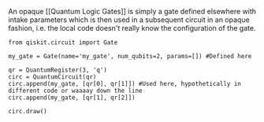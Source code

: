 An opaque [[Quantum Logic Gates]] is simply a gate defined elsewhere with intake parameters which is then used in a subsequent circuit in an opaque fashion, i.e. the local code doesn't really know the configuration of the gate.

```
from qiskit.circuit import Gate

my_gate = Gate(name='my_gate', num_qubits=2, params=[]) #Defined here

qr = QuantumRegister(3, 'q')
circ = QuantumCircuit(qr)
circ.append(my_gate, [qr[0], qr[1]]) #Used here, hypothetically in different code or waaaay down the line
circ.append(my_gate, [qr[1], qr[2]])

circ.draw()
```


